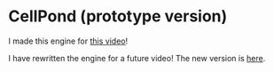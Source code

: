# CellPond (prototype version)

I made this engine for [this video](https://youtu.be/gv40Z9tVjAI)!

I have rewritten the engine for a future video! The new version is [here](https://github.com/TodePond/CellPond).
